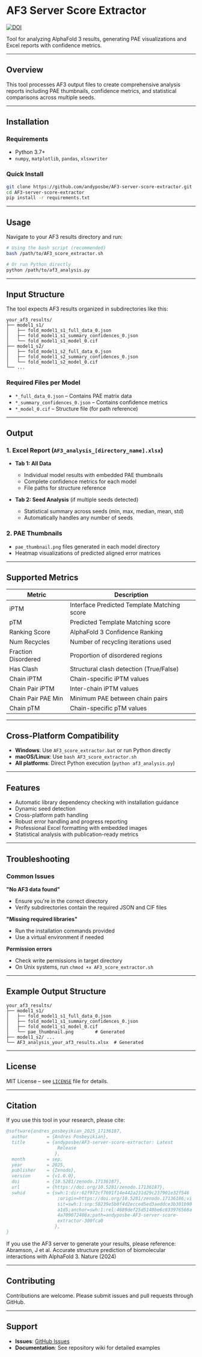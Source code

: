 # AF3 Server Score Extractor

<a href="https://doi.org/10.5281/zenodo.17136186"><img src="https://zenodo.org/badge/1030846902.svg" alt="DOI"></a>

Tool for analyzing AlphaFold 3 results, generating PAE visualizations and Excel reports with confidence metrics.


---

## Overview

This tool processes AF3 output files to create comprehensive analysis reports including PAE thumbnails, confidence metrics, and statistical comparisons across multiple seeds.

---

## Installation

### Requirements

- Python 3.7+
- `numpy`, `matplotlib`, `pandas`, `xlsxwriter`

### Quick Install

```bash
git clone https://github.com/andyposbe/AF3-server-score-extractor.git
cd AF3-server-score-extractor
pip install -r requirements.txt
```

---

## Usage

Navigate to your AF3 results directory and run:

```bash
# Using the bash script (recommended)
bash /path/to/AF3_score_extractor.sh

# Or run Python directly
python /path/to/af3_analysis.py
```

---

## Input Structure

The tool expects AF3 results organized in subdirectories like this:

```
your_af3_results/
├── model1_s1/
│   ├── fold_model1_s1_full_data_0.json
│   ├── fold_model1_s1_summary_confidences_0.json
│   └── fold_model1_s1_model_0.cif
├── model1_s2/
│   ├── fold_model1_s2_full_data_0.json
│   ├── fold_model1_s2_summary_confidences_0.json
│   └── fold_model1_s2_model_0.cif
└── ...
```

### Required Files per Model

- `*_full_data_0.json` – Contains PAE matrix data  
- `*_summary_confidences_0.json` – Contains confidence metrics  
- `*_model_0.cif` – Structure file (for path reference)

---

## Output

### 1. Excel Report (`AF3_analysis_[directory_name].xlsx`)

- **Tab 1: All Data**
  - Individual model results with embedded PAE thumbnails
  - Complete confidence metrics for each model
  - File paths for structure reference

- **Tab 2: Seed Analysis** (if multiple seeds detected)
  - Statistical summary across seeds (min, max, median, mean, std)
  - Automatically handles any number of seeds

### 2. PAE Thumbnails

- `pae_thumbnail.png` files generated in each model directory
- Heatmap visualizations of predicted aligned error matrices

---

## Supported Metrics

| Metric                 | Description                                      |
|------------------------|--------------------------------------------------|
| iPTM                  | Interface Predicted Template Matching score       |
| pTM                   | Predicted Template Matching score                 |
| Ranking Score         | AlphaFold 3 Confidence Ranking                    |
| Num Recycles          | Number of recycling iterations used               |
| Fraction Disordered   | Proportion of disordered regions                  |
| Has Clash             | Structural clash detection (True/False)           |
| Chain iPTM            | Chain-specific iPTM values                        |
| Chain Pair iPTM       | Inter-chain iPTM values                           |
| Chain Pair PAE Min    | Minimum PAE between chain pairs                   |
| Chain pTM             | Chain-specific pTM values                         |

---

## Cross-Platform Compatibility

- **Windows**: Use `AF3_score_extractor.bat` or run Python directly  
- **macOS/Linux**: Use `bash AF3_score_extractor.sh`  
- **All platforms**: Direct Python execution (`python af3_analysis.py`)

---

## Features

- Automatic library dependency checking with installation guidance
- Dynamic seed detection
- Cross-platform path handling
- Robust error handling and progress reporting
- Professional Excel formatting with embedded images
- Statistical analysis with publication-ready metrics

---

## Troubleshooting

### Common Issues

**"No AF3 data found"**
- Ensure you're in the correct directory
- Verify subdirectories contain the required JSON and CIF files

**"Missing required libraries"**
- Run the installation commands provided
- Use a virtual environment if needed

**Permission errors**
- Check write permissions in target directory
- On Unix systems, run `chmod +x AF3_score_extractor.sh`

---

## Example Output Structure

```
your_af3_results/
├── model1_s1/
│   ├── fold_model1_s1_full_data_0.json
│   ├── fold_model1_s1_summary_confidences_0.json
│   ├── fold_model1_s1_model_0.cif
│   └── pae_thumbnail.png        # Generated
├── model1_s2/ ...
└── AF3_analysis_your_af3_results.xlsx  # Generated
```

---

## License

MIT License – see [`LICENSE`](LICENSE) file for details.

---

## Citation

If you use this tool in your research, please cite:

```bibtex
@software{andres_posbeyikian_2025_17136187,
  author       = {Andres Posbeyikian},
  title        = {andyposbe/AF3-server-score-extractor: Latest
                   Release
                  },
  month        = sep,
  year         = 2025,
  publisher    = {Zenodo},
  version      = {v1.0.0},
  doi          = {10.5281/zenodo.17136187},
  url          = {https://doi.org/10.5281/zenodo.17136187},
  swhid        = {swh:1:dir:62f972cf7691f14e442a231d29c237901e32f546
                   ;origin=https://doi.org/10.5281/zenodo.17136186;vi
                   sit=swh:1:snp:50239e5b0f4d2ecced5ed3aeddce3b301b90
                   a1d5;anchor=swh:1:rel:4689def25d5140be6c833976568a
                   4a709072408a;path=andyposbe-AF3-server-score-
                   extractor-300fca0
                  },
}

```

If you use the AF3 server to generate your results, please reference:
Abramson, J et al. Accurate structure prediction of biomolecular interactions with AlphaFold 3. Nature (2024)

---

## Contributing

Contributions are welcome. Please submit issues and pull requests through GitHub.

---

## Support

- **Issues**: [GitHub Issues](https://github.com/yourusername/af3-analysis-tool/issues)
- **Documentation**: See repository wiki for detailed examples
